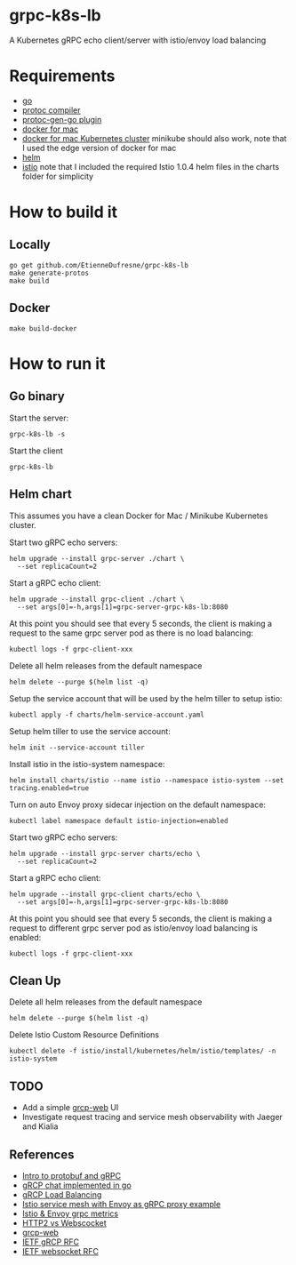 # grpc-k8s-lb
A Kubernetes gRPC echo client/server with istio/envoy load balancing

# Requirements

- [go](https://golang.org/doc/install)
- [protoc compiler](https://github.com/google/protobuf)
- [protoc-gen-go plugin](https://github.com/golang/protobuf)
- [docker for mac](https://store.docker.com/editions/community/docker-ce-desktop-mac)
- [docker for mac Kubernetes cluster](https://docs.docker.com/docker-for-mac/#kubernetes) minikube should also work, note that I used the edge version of docker for mac
- [helm](https://github.com/helm/helm#install)
- [istio](https://istio.io/docs/setup/kubernetes/helm-install/) note that I included the required Istio 1.0.4 helm files in the charts folder for simplicity

# How to build it

## Locally

``` shell
go get github.com/EtienneDufresne/grpc-k8s-lb
make generate-protos
make build
```

## Docker

``` shell
make build-docker
```

# How to run it

## Go binary

Start the server:
``` shell
grpc-k8s-lb -s
```

Start the client
``` shell
grpc-k8s-lb
```

## Helm chart

This assumes you have a clean Docker for Mac / Minikube Kubernetes cluster.

Start two gRPC echo servers:
``` shell
helm upgrade --install grpc-server ./chart \
  --set replicaCount=2
```

Start a gRPC echo client:
``` shell
helm upgrade --install grpc-client ./chart \
  --set args[0]=-h,args[1]=grpc-server-grpc-k8s-lb:8080
```

At this point you should see that every 5 seconds, the client is making a request to the same grpc server pod as there is no load balancing:
``` shell
kubectl logs -f grpc-client-xxx
```

Delete all helm releases from the default namespace
``` shell
helm delete --purge $(helm list -q)
```

Setup the service account that will be used by the helm tiller to setup istio:
``` shell
kubectl apply -f charts/helm-service-account.yaml
```

Setup helm tiller to use the service account:
``` shell
helm init --service-account tiller
```

Install istio in the istio-system namespace:
``` shell
helm install charts/istio --name istio --namespace istio-system --set tracing.enabled=true
```

Turn on auto Envoy proxy sidecar injection on the default namespace:
``` shell
kubectl label namespace default istio-injection=enabled
```

Start two gRPC echo servers:
``` shell
helm upgrade --install grpc-server charts/echo \
  --set replicaCount=2
```

Start a gRPC echo client:
``` shell
helm upgrade --install grpc-client charts/echo \
  --set args[0]=-h,args[1]=grpc-server-grpc-k8s-lb:8080
```

At this point you should see that every 5 seconds, the client is making a request to different grpc server pod as istio/envoy load balancing is enabled:
``` shell
kubectl logs -f grpc-client-xxx
```

## Clean Up

Delete all helm releases from the default namespace
``` shell
helm delete --purge $(helm list -q)
```

Delete Istio Custom Resource Definitions
``` shell
kubectl delete -f istio/install/kubernetes/helm/istio/templates/ -n istio-system
```

## TODO

- Add a simple [grcp-web](https://github.com/grpc/grpc-web) UI
- Investigate request tracing and service mesh observability with Jaeger and Kialia

## References

- [Intro to protobuf and gRPC](https://medium.com/@shijuvar/building-high-performance-apis-in-go-using-grpc-and-protocol-buffers-2eda5b80771b)
- [gRCP chat implemented in go](https://github.com/rodaine/grpc-chat)
- [gRCP Load Balancing](https://kubernetes.io/blog/2018/11/07/grpc-load-balancing-on-kubernetes-without-tears/)
- [Istio service mesh with Envoy as gRPC proxy example](https://istio.io/docs/examples/bookinfo/)
- [Istio & Envoy grpc metrics](https://medium.com/pismolabs/istio-envoy-grpc-metrics-winning-with-service-mesh-in-practice-d67a08acd8f7)
- [HTTP2 vs Webscocket](https://www.infoq.com/articles/websocket-and-http2-coexist)
- [grcp-web](https://github.com/grpc/grpc-web)
- [IETF gRCP RFC](https://tools.ietf.org/html/draft-kumar-rtgwg-grpc-protocol-00)
- [IETF websocket RFC](https://tools.ietf.org/html/rfc6455)
